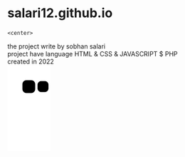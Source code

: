 # salari12.github.io <br>
    <center>
the project write by sobhan salari <br> 
project have language HTML & CSS & JAVASCRIPT $ PHP <br>
created in 2022 <br> 
[![Snake animation](https://raw.githubusercontent.com/devxan/devxan/output/github-contribution-grid-snake.svg)](https://github.com/Platane/snk)
</center>
